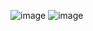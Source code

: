 ![image](https://github.com/user-attachments/assets/1e6a83c3-d3d0-4871-b331-a1dbd21e9834)
![image](https://github.com/user-attachments/assets/397e9a2f-7ab9-403d-b124-4a761abd9d9e)
